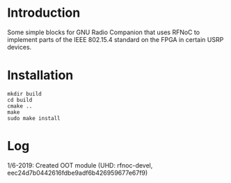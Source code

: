 # Introduction
Some simple blocks for GNU Radio Companion that uses RFNoC to implement parts of
the IEEE 802.15.4 standard on the FPGA in certain USRP devices.

# Installation
```
mkdir build
cd build
cmake ..
make
sudo make install
```

# Log
1/6-2019: Created OOT module (UHD: rfnoc-devel, eec24d7b0442616fdbe9adf6b426959677e67f9)
